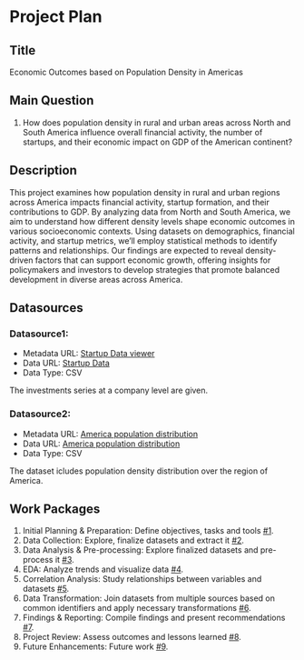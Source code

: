 # Project Plan

## Title
<!-- Give your project a short title. -->
Economic Outcomes based on Population Density in Americas

## Main Question

<!-- Think about one main question you want to answer based on the data. -->
1. How does population density in rural and urban areas across North and South America influence overall financial activity, the number of startups, and their economic impact on GDP of the American continent?


## Description

<!-- Describe your data science project in max. 200 words. Consider writing about why and how you attempt it. -->
This project examines how population density in rural and urban regions across America impacts financial activity, startup formation, and their contributions to GDP. By analyzing data from North and South America, we aim to understand how different density levels shape economic outcomes in various socioeconomic contexts. Using datasets on demographics, financial activity, and startup metrics, we’ll employ statistical methods to identify patterns and relationships. Our findings are expected to reveal density-driven factors that can support economic growth, offering insights for policymakers and investors to develop strategies that promote balanced development in diverse areas across America.

## Datasources

<!-- Describe each datasources you plan to use in a section. Use the prefic "DatasourceX" where X is the id of the datasource. -->

### Datasource1: 
* Metadata URL: [Startup Data viewer](https://www.kaggle.com/datasets/arindam235/startup-investments-crunchbase)
* Data URL: [Startup Data](https://www.kaggle.com/datasets/arindam235/startup-investments-crunchbase)
* Data Type: CSV

The investments series at a company level are given. 

### Datasource2: 
* Metadata URL: [America population distribution](https://sedac.ciesin.columbia.edu/data/set/grump-v1-national-identifier-grid/)
* Data URL: [America population distribution](https://sedac.ciesin.columbia.edu/data/set/grump-v1-national-identifier-grid/)
* Data Type: CSV

The dataset icludes population density distribution over the region of America. 

## Work Packages

<!-- List of work packages ordered sequentially, each pointing to an issue with more details. -->

1. Initial Planning & Preparation: Define objectives, tasks and tools [#1][i1].
2. Data Collection: Explore, finalize datasets and extract it [#2][i2].
3. Data Analysis & Pre-processing: Explore finalized datasets and pre-process it [#3][i3].
4. EDA: Analyze trends and visualize data [#4][i4].
5. Correlation Analysis: Study relationships between variables and datasets [#5][i5].
6. Data Transformation: Join datasets from multiple sources based on common identifiers and apply necessary transformations [#6][i6].
7. Findings & Reporting: Compile findings and present recommendations [#7][i7].
8. Project Review: Assess outcomes and lessons learned [#8][i8].
9. Future Enhancements: Future work [#9][i9].



[i1]: https://github.com/nomanarshad94/made-project-ws24/issues/1
[i2]: https://github.com/nomanarshad94/made-project-ws24/issues/2
[i3]: https://github.com/nomanarshad94/made-project-ws24/issues/3
[i4]: https://github.com/nomanarshad94/made-project-ws24/issues/4
[i5]: https://github.com/nomanarshad94/made-project-ws24/issues/5
[i6]: https://github.com/nomanarshad94/made-project-ws24/issues/6
[i7]: https://github.com/nomanarshad94/made-project-ws24/issues/7
[i8]: https://github.com/nomanarshad94/made-project-ws24/issues/8
[i9]: https://github.com/nomanarshad94/made-project-ws24/issues/9